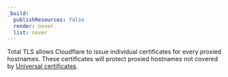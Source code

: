```yaml
---
_build:
  publishResources: false
  render: never
  list: never
---
```


Total TLS allows Cloudflare to issue individual certificates for every proxied hostnames. These certificates will protect proxied hostnames not covered by [Universal certificates](/ssl/edge-certificates/universal-ssl/).